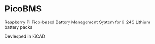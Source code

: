 # PicoBMS
Raspberry Pi Pico-based Battery Management System for 6-24S Lithium battery packs

Devleoped in KiCAD
